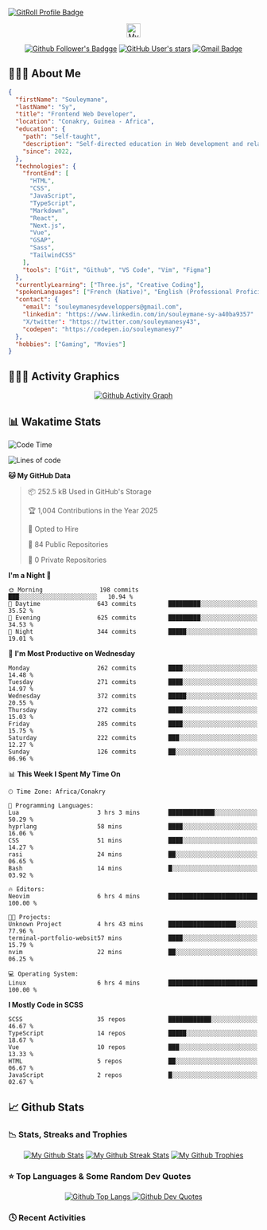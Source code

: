 <!-- Section 1: Customs Banner -->

<!-- <p align="center">
  <a href="https://github.com/SouleymaneSy7/">
    <img src="./assets/my-github-banner.png" /></a>
</p> -->

<a href="https://gitroll.io/profile/uvqwwvT5iUEaaPhkoTAZ5RsU2psV2" target="_blank"><img src="https://gitroll.io/api/badges/profiles/v1/uvqwwvT5iUEaaPhkoTAZ5RsU2psV2?theme=nord" alt="GitRoll Profile Badge"/></a>

<!--  Section 2: Social Badges Icons -->

<p align="center"><a target="_blank"><img src="https://komarev.com/ghpvc/?username=souleymanesy7&color=0d1118&style=for-the-badge&label=PROFILE+VIEWS" alt="My Profile Views Counter" height="28" /></a></p>

<p align="center">
  <a href="https://github.com/SouleymaneSy7" title="My Followers On Github"><img alt="Github Follower's Badgge" src="https://img.shields.io/github/followers/souleymanesy7?style=for-the-badge&logo=github&logoColor=FFF&labelColor=0d1118&color=272932"></a>  
  <a href="https://github.com/SouleymaneSy7?tab=stars" title="My Stars On Github"><img alt="GitHub User's stars" src="https://img.shields.io/github/stars/souleymanesy7?affiliations=OWNER&style=for-the-badge&logo=data%3Aimage%2Fsvg%2Bxml%3Bbase64%2CPHN2ZyB4bWxucz0iaHR0cDovL3d3dy53My5vcmcvMjAwMC9zdmciIHZpZXdCb3g9IjAgMCA1NzYgNTEyIj48IS0tIUZvbnQgQXdlc29tZSBGcmVlIDYuNy4yIGJ5IEBmb250YXdlc29tZSAtIGh0dHBzOi8vZm9udGF3ZXNvbWUuY29tIExpY2Vuc2UgLSBodHRwczovL2ZvbnRhd2Vzb21lLmNvbS9saWNlbnNlL2ZyZWUgQ29weXJpZ2h0IDIwMjUgRm9udGljb25zLCBJbmMuLS0%2BPHBhdGggZmlsbD0iI2ZmZmZmZiIgZD0iTTMxNi45IDE4QzMxMS42IDcgMzAwLjQgMCAyODguMSAwcy0yMy40IDctMjguOCAxOEwxOTUgMTUwLjMgNTEuNCAxNzEuNWMtMTIgMS44LTIyIDEwLjItMjUuNyAyMS43cy0uNyAyNC4yIDcuOSAzMi43TDEzNy44IDMyOSAxMTMuMiA0NzQuN2MtMiAxMiAzIDI0LjIgMTIuOSAzMS4zczIzIDggMzMuOCAyLjNsMTI4LjMtNjguNSAxMjguMyA2OC41YzEwLjggNS43IDIzLjkgNC45IDMzLjgtMi4zczE0LjktMTkuMyAxMi45LTMxLjNMNDM4LjUgMzI5IDU0Mi43IDIyNS45YzguNi04LjUgMTEuNy0yMS4yIDcuOS0zMi43cy0xMy43LTE5LjktMjUuNy0yMS43TDM4MS4yIDE1MC4zIDMxNi45IDE4eiIvPjwvc3ZnPg%3D%3D&label=Github%20Star&labelColor=0d1118&color=272932"></a>
  <a href="mailto:souleymanesyservices@gmail.com" title="Send Me An E-mail"><img alt="Gmail Badge" src="https://img.shields.io/badge/souleymanesyservices%40gmail.com-272932?style=for-the-badge&logo=gmail&logoColor=fff&label=GMAIL&labelColor=0d1118&link=mail" /></a>
</p>

<!-- Section 3: About Me -->

<h2>👨🏾‍💻 About Me</h2>

```json
{
  "firstName": "Souleymane",
  "lastName": "Sy",
  "title": "Frontend Web Developer",
  "location": "Conakry, Guinea - Africa",
  "education": {
    "path": "Self-taught",
    "description": "Self-directed education in Web development and related technologies.",
    "since": 2022,
  },
  "technologies": {
    "frontEnd": [
      "HTML",
      "CSS",
      "JavaScript",
      "TypeScript",
      "Markdown",
      "React",
      "Next.js",
      "Vue",
      "GSAP",
      "Sass",
      "TailwindCSS"
    ],
    "tools": ["Git", "Github", "VS Code", "Vim", "Figma"]
  },
  "currentlyLearning": ["Three.js", "Creative Coding"],
  "spokenLanguages": ["French (Native)", "English (Professional Proficiency)"],
  "contact": {
    "email": "souleymanesydeveloppers@gmail.com",
    "linkedin": "https://www.linkedin.com/in/souleymane-sy-a40ba9357"
    "X/twitter": "https://twitter.com/souleymanesy43",
    "codepen": "https://codepen.io/souleymanesy7"
  },
  "hobbies": ["Gaming", "Movies"]
}
```

<!-- Section 4: Activity Graphics -->

<h2>🚣🏽‍♂️ Activity Graphics</h2>

<p align="center">
  <a href="https://github.com/ashutosh00710/github-readme-activity-graph">
    <img alt="Github Activity Graph" src="https://github-readme-activity-graph.vercel.app/graph?username=SouleymaneSy7&theme=nord&custom_title=Souleymane%20Activity%20Graphs&hide_border=true&radius=5" />
  </a>
</p>

<!-- Section 5: Wakatime Statistics -->

<h2>📊 Wakatime Stats</h2>

<!--START_SECTION:wakatime-readme-stats-->
![Code Time](http://img.shields.io/badge/Code%20Time-626%20hrs%209%20mins-blue)

![Lines of code](https://img.shields.io/badge/From%20Hello%20World%20I%27ve%20Written-286.7%20thousand%20lines%20of%20code-blue)

**🐱 My GitHub Data**

> 📦 252.5 kB Used in GitHub's Storage
 >
> 🏆 1,004 Contributions in the Year 2025
 >
> 💼 Opted to Hire
 >
> 📜 84 Public Repositories
 >
> 🔑 0 Private Repositories
 >
**I'm a Night 🦉**

```text
🌞 Morning                198 commits         ███░░░░░░░░░░░░░░░░░░░░░░   10.94 % 
🌆 Daytime                643 commits         █████████░░░░░░░░░░░░░░░░   35.52 % 
🌃 Evening                625 commits         █████████░░░░░░░░░░░░░░░░   34.53 % 
🌙 Night                  344 commits         █████░░░░░░░░░░░░░░░░░░░░   19.01 % 
```

📅 **I'm Most Productive on Wednesday**

```text
Monday                   262 commits         ████░░░░░░░░░░░░░░░░░░░░░   14.48 % 
Tuesday                  271 commits         ████░░░░░░░░░░░░░░░░░░░░░   14.97 % 
Wednesday                372 commits         █████░░░░░░░░░░░░░░░░░░░░   20.55 % 
Thursday                 272 commits         ████░░░░░░░░░░░░░░░░░░░░░   15.03 % 
Friday                   285 commits         ████░░░░░░░░░░░░░░░░░░░░░   15.75 % 
Saturday                 222 commits         ███░░░░░░░░░░░░░░░░░░░░░░   12.27 % 
Sunday                   126 commits         ██░░░░░░░░░░░░░░░░░░░░░░░   06.96 % 
```

📊 **This Week I Spent My Time On**

```text
🕑︎ Time Zone: Africa/Conakry

💬 Programming Languages: 
Lua                      3 hrs 3 mins        █████████████░░░░░░░░░░░░   50.29 % 
hyprlang                 58 mins             ████░░░░░░░░░░░░░░░░░░░░░   16.06 % 
CSS                      51 mins             ████░░░░░░░░░░░░░░░░░░░░░   14.27 % 
rasi                     24 mins             ██░░░░░░░░░░░░░░░░░░░░░░░   06.65 % 
Bash                     14 mins             █░░░░░░░░░░░░░░░░░░░░░░░░   03.92 % 

🔥 Editors: 
Neovim                   6 hrs 4 mins        █████████████████████████   100.00 % 

🐱‍💻 Projects: 
Unknown Project          4 hrs 43 mins       ███████████████████░░░░░░   77.96 % 
terminal-portfolio-websit57 mins             ████░░░░░░░░░░░░░░░░░░░░░   15.79 % 
nvim                     22 mins             ██░░░░░░░░░░░░░░░░░░░░░░░   06.25 % 

💻 Operating System: 
Linux                    6 hrs 4 mins        █████████████████████████   100.00 % 
```

**I Mostly Code in SCSS**

```text
SCSS                     35 repos            ████████████░░░░░░░░░░░░░   46.67 % 
TypeScript               14 repos            █████░░░░░░░░░░░░░░░░░░░░   18.67 % 
Vue                      10 repos            ███░░░░░░░░░░░░░░░░░░░░░░   13.33 % 
HTML                     5 repos             ██░░░░░░░░░░░░░░░░░░░░░░░   06.67 % 
JavaScript               2 repos             █░░░░░░░░░░░░░░░░░░░░░░░░   02.67 % 
```

<!--END_SECTION:wakatime-readme-stats-->

<!--START_SECTION:waka-simple-->
<!--END_SECTION:waka-simple-->

<!-- Section 6: Github Statistics and Activities -->

<h2>📈 Github Stats</h2>

<h3>📉 Stats, Streaks and Trophies</h3>

<p align="center">
  <a href="https://github.com/anuraghazra/github-readme-stats">
    <img src="https://github-readme-stats.vercel.app/api?username=souleymanesy7&theme=nord&hide_border=true&show_icons=true&hide=prs" alt="My Github Stats" /></a>
  <a href="https://git.io/streak-stats">
    <img src="https://streak-stats.demolab.com/?user=SouleymaneSy7&theme=nord&hide_border=true&border_radius=5" alt="My Github Streak Stats" /></a>
  <a href="https://github.com/ryo-ma/github-profile-trophy" >
    <img src="https://github-profile-trophy.vercel.app/?username=souleymanesy7&theme=nord&margin-w=3&row=1&column=4" alt="My Github Trophies" /></a>
</p>

<!-- Section 7: Top Languages and Dev Quotes -->

<h3>⭐️ Top Languages & Some Random Dev Quotes</h3>

<p align="center">
  <a href="https://github.com/anuraghazra/github-readme-stats">
    <img alt="Github Top Langs" src="https://github-readme-stats.vercel.app/api/top-langs/?username=SouleymaneSy7&theme=nord&card_width=380&border_color=88C0D0&langs_count=5" />
  </a>
  <a href="https://github.com/PiyushSuthar/github-readme-quotes" >
    <img alt="Github Dev Quotes" src="https://quotes-github-readme.vercel.app/api?type=vertical&theme=nord&border=true" />
  </a>
</p>

<!-- Section 8: Recents Activities -->

<h3>🕓 Recent Activities</h3>

<!--START_SECTION:activity-->
<!--END_SECTION:activity-->
